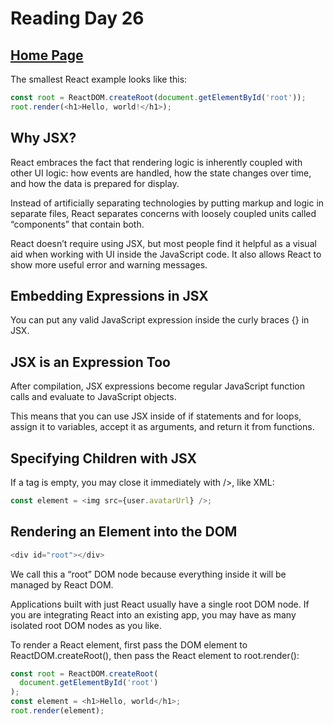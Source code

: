 # Reading Day 26

## [Home Page](/README.md)

The smallest React example looks like this:

```js
const root = ReactDOM.createRoot(document.getElementById('root'));
root.render(<h1>Hello, world!</h1>);
```

## Why JSX?

React embraces the fact that rendering logic is inherently coupled with other UI logic: how events are handled, how the state changes over time, and how the data is prepared for display.

Instead of artificially separating technologies by putting markup and logic in separate files, React separates concerns with loosely coupled units called “components” that contain both.

React doesn’t require using JSX, but most people find it helpful as a visual aid when working with UI inside the JavaScript code. It also allows React to show more useful error and warning messages.

## Embedding Expressions in JSX

You can put any valid JavaScript expression inside the curly braces {} in JSX. 

## JSX is an Expression Too
After compilation, JSX expressions become regular JavaScript function calls and evaluate to JavaScript objects.

This means that you can use JSX inside of if statements and for loops, assign it to variables, accept it as arguments, and return it from functions.

## Specifying Children with JSX

If a tag is empty, you may close it immediately with />, like XML:

```js
const element = <img src={user.avatarUrl} />;
```

## Rendering an Element into the DOM


```js
<div id="root"></div>
```
We call this a “root” DOM node because everything inside it will be managed by React DOM.

Applications built with just React usually have a single root DOM node. If you are integrating React into an existing app, you may have as many isolated root DOM nodes as you like.

To render a React element, first pass the DOM element to ReactDOM.createRoot(), then pass the React element to root.render():

```js 
const root = ReactDOM.createRoot(
  document.getElementById('root')
);
const element = <h1>Hello, world</h1>;
root.render(element);
```
